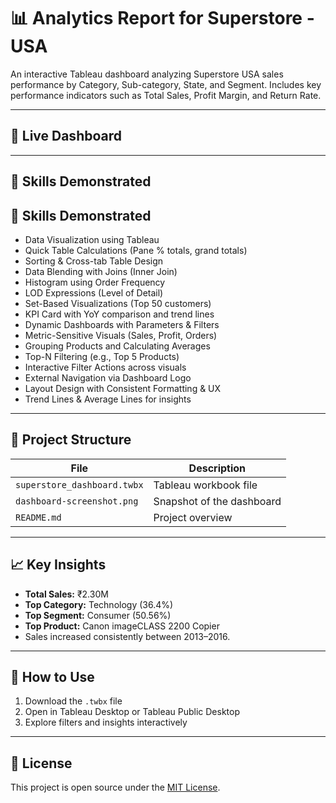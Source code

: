 # 📊 Analytics Report for Superstore - USA

An interactive Tableau dashboard analyzing Superstore USA sales performance by Category, Sub-category, State, and Segment. Includes key performance indicators such as Total Sales, Profit Margin, and Return Rate.

---

## 🔗 Live Dashboard
[View on Tableau Public]: https://public.tableau.com/shared/64P7X3DD2?:display_count=n&:origin=viz_share_link

---

## 🧠 Skills Demonstrated

## 🧠 Skills Demonstrated

- Data Visualization using Tableau
- Quick Table Calculations (Pane % totals, grand totals)
- Sorting & Cross-tab Table Design
- Data Blending with Joins (Inner Join)
- Histogram using Order Frequency
- LOD Expressions (Level of Detail)
- Set-Based Visualizations (Top 50 customers)
- KPI Card with YoY comparison and trend lines
- Dynamic Dashboards with Parameters & Filters
- Metric-Sensitive Visuals (Sales, Profit, Orders)
- Grouping Products and Calculating Averages
- Top-N Filtering (e.g., Top 5 Products)
- Interactive Filter Actions across visuals
- External Navigation via Dashboard Logo
- Layout Design with Consistent Formatting & UX
- Trend Lines & Average Lines for insights


---

## 📁 Project Structure

| File | Description |
|------|-------------|
| `superstore_dashboard.twbx` | Tableau workbook file |
| `dashboard-screenshot.png` | Snapshot of the dashboard |
| `README.md` | Project overview |

---

## 📈 Key Insights

- **Total Sales:** ₹2.30M  
- **Top Category:** Technology (36.4%)  
- **Top Segment:** Consumer (50.56%)  
- **Top Product:** Canon imageCLASS 2200 Copier  
- Sales increased consistently between 2013–2016.

---

## 📌 How to Use

1. Download the `.twbx` file
2. Open in Tableau Desktop or Tableau Public Desktop
3. Explore filters and insights interactively

---

## 📄 License

This project is open source under the [MIT License](LICENSE).
